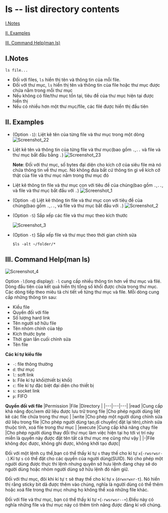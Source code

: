 # ls -- list directory contents

  [I.Notes](#inotes)

  [II. Examples](#ii-examples)

  [III. Command Help(man ls)](#iii-command-helpman-ls)

## I.Notes
```
ls file...
```
- Đối với files, `ls` hiển thị tên và thông tin của mỗi file.
- Đối với thư mục, `ls` hiển thị tên và thông tin của file hoặc thư mục được chứa nằm trong mỗi thư mục
- Nếu không có file/thư mục tồn tại, tiêu đề của thư mục hiện tại được hiển thị
- Nếu có nhiều hơn một thư mục/file, các filé được hiển thị đầu tiên
  
## II. Examples
- (Option `-1`): Liệt kê tên của từng file và thư mục trong một dòng
  ![Screenshot_22](https://i.imgur.com/etPH0LU.png)

- Liệt kê tên và thông tin của từng file và thư mục(bao gồm `.`,`..` và file và thư mục bắt đầu bằng `.`)
![Screenshot_23](https://i.imgur.com/YZlDWJ5.png)

    **Note**: Đối với thư mục, số bytes đại diện cho kích cỡ của siêu file mà nó chứa thông tin về thư mục. Nó không đưa bất cứ thông tin gì về kích cỡ thật của file và thư mục nằm trong thư mục đó
- Liệt kê thông tin file và thư mục con với tiêu đề của chúng(bao gồm `.`,`..`, và file và thư mục bắt đầu với `.`)
    ![Screenshot_1](https://i.imgur.com/pG6RXNd.png)

- (Option `-d`) Liệt kê thông tin file và thư mục con với tiêu đề của chúng(bao gồm `.`,`..`, và file và thư mục bắt đầu với `.`)
![Screenshot_2](https://i.imgur.com/p1fquud.png)

- (Option `-S`) Sắp xếp các file và thư mục theo kích thước

    ![Screenshot_3](https://i.imgur.com/SGcnV1V.png)

- (Option `-t`) Sắp xếp file và thư mục theo thời gian chỉnh sửa
    ```
    $ls -alt ~/folder/*
    ```

## III. Command Help(man ls)
![Screenshot_4](https://i.imgur.com/VCmEbyE.png)

Option `-l`(long display): 
`-l` cung cấp nhiều thông tin hơn về thư mục và filé. Dòng đầu tiên của kết quả hiển thị tổng số khối được chứa trong thư mục.
Các dòng tiếp theo miêu tả chi tiết về từng thư mục và file.
Mỗi dòng cung cấp những thông tin sau:
- Kiểu file
- Quyền đối với file
- Số lượng hard link
- Tên người sở hữu file
- Tên nhóm chính của tệp
- Kích thước byte
- Thời gian lần cuối chỉnh sửa
- Tên file
  
**Các kí tự kiểu file**
- `-`: file thông thường
- `d`: thư mục
- `l`: soft link
- `b`: File kí tự khối(thiết bị khối)
- `c`: file kí tự đặc biệt đại diện cho thiết bị
- `s`: socket link
- `p`: FIFO
  
**Quyền đối với file**
|Permission   |File   |Directory   |
|---|---|---|
|read   |Cung cấp khả năng đọc/xem dữ liệu được lưu trữ trong file   |Cho phép người dùng liệt kê các file chứa trong thư mục  |
|write   |Cho phép một người dùng chỉnh sửa dữ liệu trong file   |Cho phép người dùng tạo,di chuyển( đặt lại tên),chỉnh sửa thuộc tính, xoá file trong thư mục   |
|execute   |Cung cấp khả năng chạy file   |Cho phép người dùng thay đổi thư mục làm việc hiện tại họ tới vị trí này miễn là quyền này được đặt tên tất cả thư mục mẹ cũng như vậy   |
|-|File không đọc được, không ghi được, không khởi tạo được|

Đối với một lệnh cụ thể,bạn có thể thấy kí tự `s` thay thế cho kí tự `x`(`-rwsrwsr--`).Kí tự `s` có thể đặt cho các quyền của người dùng(SUID). Nó cho phép một người dùng được thực thi lệnh nhưng quyền sở hưu lệnh đang chạy sẽ do người dùng hoặc nhóm người dùng sở hữu lệnh đó nắm giữ.

Đối với thư mục, đôi khi kí tự `t` sẽ thay thế cho kí tự `x`
(`drwxrwxr-t`). Nó hiển thị rằng sticky bit dã được thêm vào chúng, nghĩa là người dùng có thể thêm hoặc xoá file trong thư mục nhưng họ không thể xoá những file khác.

Đối với file và thư mục, bạn có thể thấy kí tự `+`(`-rwsrwsr--+`).Điều này có nghĩa những file và thư mục này có thêm tính năng được đăng kí với chúng.
